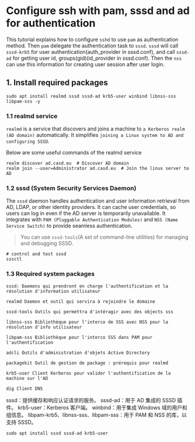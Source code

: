 # Configure ssh with pam, sssd and ad for authentication

This tutorial explains how to configure `sshd` to use `pam` as authentication method. Then `pam` delegate the authentication
task to `sssd`. `sssd` will call `sssd-krb5` for user authentication(auth_provider in sssd.conf), and call `sssd-ad` for getting 
user id, groups(gid)(id_provider in sssd.conf). Then the `nss` can use this information for creating user session after user login.

## 1. Install required packages

```shell
sudo apt install realmd sssd sssd-ad krb5-user winbind libnss-sss libpam-sss -y
```


### 1.1 realmd service
`realmd` is a service that discovers and joins a machine to `a Kerberos realm (AD domain)` automatically. It simplifies
`joining a Linux system to AD and configuring SSSD`.

Below are some useful commands of the realmd service

```shell
realm discover ad.casd.eu  # Discover AD domain
realm join --user=Administrator ad.casd.eu  # Join the linux server to AD
```

### 1.2 sssd (System Security Services Daemon)

The `sssd` daemon handles authentication and user information retrieval from AD, LDAP, or other identity providers.
It can cache user credentials, so users can log in even if the AD server is temporarily unavailable.
It integrates with `PAM (Pluggable Authentication Modules)` and `NSS (Name Service Switch)` to provide seamless 
authentication.

> You can use `sssd-tools`(A set of command-line utilities) for managing and debugging SSSD.
> 
```shell
# control and test sssd
sssctl
```

### 1.3 Required system packages

```shell
sssd: Daemons qui prendront en charge l'authentification et la résolution d'information utilisateur

realmd Daemon et outil qui servira à rejoindre le domaine

sssd-tools Outils qui permettra d'intéragir avec des objects sss

libnss-sss Bibliothèque pour l'interco de SSS avec NSS pour la résolution d'info utilisateur

libpam-sss Bibliothèque pour l'interco SSS dans PAM pour l'authentification

adcli Outils d'administration d'objets Active Directory

packagekit Outil de gestion de package : prérequis pour realmd

krb5-user Client Kerberos pour valider l'authentification de la machine sur l'AD

dig Client DNS
```

sssd：提供缓存和响应认证请求的服务。
sssd-ad：用于 AD 集成的 SSSD 插件。
krb5-user：Kerberos 客户端。
winbind：用于集成 Windows 域的用户和组信息。
libpam-krb5、libnss-sss、libpam-sss：用于 PAM 和 NSS 的库，以支持 SSSD。


```shell
sudo apt install sssd sssd-ad krb5-user
```